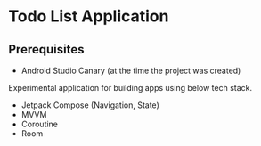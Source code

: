 # Todo List Application

## Prerequisites

- Android Studio Canary (at the time the project was created)

Experimental application for building apps using below tech stack.

- Jetpack Compose (Navigation, State)
- MVVM
- Coroutine
- Room